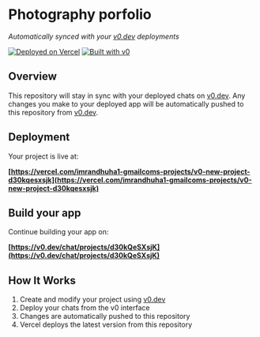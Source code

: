 # Photography porfolio

*Automatically synced with your [v0.dev](https://v0.dev) deployments*

[![Deployed on Vercel](https://img.shields.io/badge/Deployed%20on-Vercel-black?style=for-the-badge&logo=vercel)](https://vercel.com/imrandhuha1-gmailcoms-projects/v0-new-project-d30kqesxsjk)
[![Built with v0](https://img.shields.io/badge/Built%20with-v0.dev-black?style=for-the-badge)](https://v0.dev/chat/projects/d30kQeSXsjK)

## Overview

This repository will stay in sync with your deployed chats on [v0.dev](https://v0.dev).
Any changes you make to your deployed app will be automatically pushed to this repository from [v0.dev](https://v0.dev).

## Deployment

Your project is live at:

**[https://vercel.com/imrandhuha1-gmailcoms-projects/v0-new-project-d30kqesxsjk](https://vercel.com/imrandhuha1-gmailcoms-projects/v0-new-project-d30kqesxsjk)**

## Build your app

Continue building your app on:

**[https://v0.dev/chat/projects/d30kQeSXsjK](https://v0.dev/chat/projects/d30kQeSXsjK)**

## How It Works

1. Create and modify your project using [v0.dev](https://v0.dev)
2. Deploy your chats from the v0 interface
3. Changes are automatically pushed to this repository
4. Vercel deploys the latest version from this repository